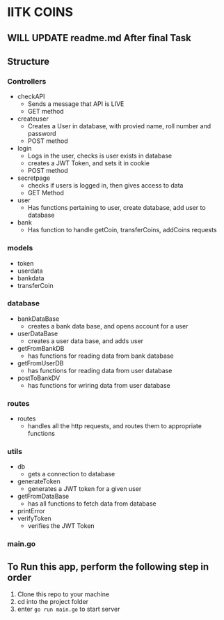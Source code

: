 # IITK COINS

## WILL UPDATE readme.md After final Task 

## Structure
### Controllers
- checkAPI
    * Sends a message that API is LIVE 
    * GET method
- createuser
    * Creates a User in database, with provied name, roll number and password
    * POST method
- login
    * Logs in the user, checks is user exists in database
    * creates a JWT Token, and sets it in cookie
    * POST method
- secretpage
    * checks if users is logged in, then gives access to data
    * GET Method
- user
    * Has functions pertaining to user, create database, add user to database
- bank
    * Has function to handle getCoin, transferCoins, addCoins requests
    

### models
- token
- userdata
- bankdata
- transferCoin

### database
- bankDataBase
    * creates a bank data base, and opens account for a user
- userDataBase
    * creates a user data base, and adds user
- getFromBankDB
    * has functions for reading data from bank database
- getFromUserDB
    * has functions for reading data from user database
- postToBankDV
    * has functions for wriring data from user database

### routes
- routes
    - handles all the http requests, and routes them to appropriate functions

### utils
- db
    - gets a connection to database
- generateToken
    - generates a JWT token for a given user
- getFromDataBase
    - has all functions to fetch data from database
- printError
- verifyToken
    - verifies the JWT Token

### main.go

## To Run this app, perform the following step in order

1. Clone this repo to your machine
2. cd into the project folder
3. enter `go run main.go`  to start server



 